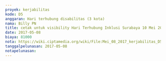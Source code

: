 ```yaml
---
proyek: kerjabilitas
kode: D5
anggaran: Hari terhubung disabilitas (3 kota)
nama: Billy PN
title: cetak untuk visibility Hari Terhubung Inklusi Surabaya 10 Mei 2017
date: 2017-05-08
biaya: 81000
nota: https://wiki.ciptamedia.org/wiki/File:Mei_08_2017_kerjabilitas_D5_cetak_gambar_bazar_billy.jpg
tanggalpelunasan: 2017-05-08
notapelunasan:
---
```

